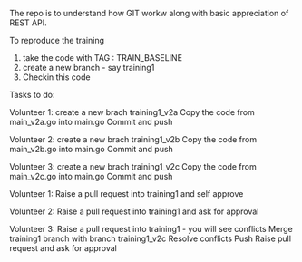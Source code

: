 The repo is to understand how GIT workw along with basic appreciation of REST API.

To reproduce the training

1. take the code with TAG : TRAIN_BASELINE
2. create a new branch - say training1
3. Checkin this code

Tasks to do:

Volunteer 1:
create a new brach training1_v2a
Copy the code from main_v2a.go into main.go
Commit and push

Volunteer 2:
create a new brach training1_v2b
Copy the code from main_v2b.go into main.go
Commit and push

Volunteer 3:
create a new brach training1_v2c
Copy the code from main_v2c.go into main.go
Commit and push

Volunteer 1:
Raise a pull request into training1 and self approve

Volunteer 2:
Raise a pull request into training1 and ask for approval

Volunteer 3:
Raise a pull request into training1 - you will see conflicts
Merge training1 branch with branch training1_v2c
Resolve conflicts
Push
Raise pull request and ask for approval
